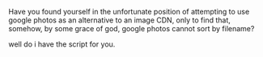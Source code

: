 Have you found yourself in the unfortunate position of attempting to use google photos as an alternative to an image CDN, only to find that, somehow, by some grace of god, google photos cannot sort by filename? 

well do i have the script for you. 